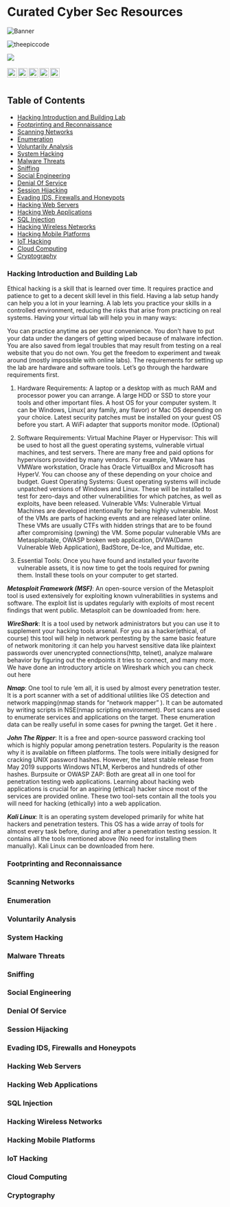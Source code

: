 # Curated Cyber Sec Resources

![Banner](https://github.com/theepiccode/Curated-CyberSec-Resources/blob/main/Banner.png)
<p align="left"> <img src="https://komarev.com/ghpvc/?username=theepiccode&label=Views&color=blue&style=plastic" alt="theepiccode" /> </p>
<a href = "https://invite.theepiccode.com" align = "left">
<img src = "https://img.shields.io/badge/Discord-Join%20the%20Server-blue" /> 
</a>
<br>
<br>
<a href="https://twitter.com/theepiccode1">
  <img align="left" alt="theepiccode's Twitter" width="22px" src="https://cdn.jsdelivr.net/npm/simple-icons@v3/icons/twitter.svg" />
</a>
<a href="https://www.linkedin.com/company/theepiccode/">
  <img align="left" alt="theepiccode's Linkdein" width="22px" src="https://cdn.jsdelivr.net/npm/simple-icons@v3/icons/linkedin.svg" />
</a>
<a href="https://github.com/theepiccode">
  <img align="left" alt="theepiccode's Github" width="22px" src="https://cdn.jsdelivr.net/npm/simple-icons@v3/icons/github.svg" />
</a>
<a href="https://www.instagram.com/theepiccode/">
  <img align="left" alt="theepiccode's Instagram" width="22px" src="https://cdn.jsdelivr.net/npm/simple-icons@v3/icons/instagram.svg" />
</a>
<a href="https://www.youtube.com/theepiccode">
  <img align="left" alt="theepiccode's Youtube" width="22px" src="https://cdn.jsdelivr.net/npm/simple-icons@v3/icons/youtube.svg" />
</a>
<br>
<br>

## Table of Contents

- [Hacking Introduction and Building Lab](#Hacking-Introduction)
- [Footprinting and Reconnaissance](#Footprinting-Reconnaissance)
- [Scanning Networks](#Scanning-Networks)
- [Enumeration](#Enumeration)
- [Voluntarily Analysis](#Voluntarily-Analysis)
- [System Hacking](#System-Hacking)
- [Malware Threats](#Malware-Threats)
- [Sniffing](#Sniffing)
- [Social Engineering](#Social-Engineering)
- [Denial Of Service](#Denial-Of-Service)
- [Session Hijacking](#Session-Hijacking)
- [Evading IDS, Firewalls and Honeypots](#Evading-IDS)
- [Hacking Web Servers](#Hacking-Web-Servers)
- [Hacking Web Applications](#Hacking-Web-Applications)
- [SQL Injection](#SQL-Injection)
- [Hacking Wireless Networks](#Hacking-Wireless-Networks)
- [Hacking Mobile Platforms](#Hacking-Mobile-Platforms)
- [IoT Hacking](#IoT-Hacking)
- [Cloud Computing](#Cloud-Computing)
- [Cryptography](#Cryptography)

### Hacking Introduction and Building Lab
Ethical hacking is a skill that is learned over time. It requires practice and patience to get to a decent skill level in this field. Having a lab setup handy can help you a lot in your learning. A lab lets you practice your skills in a controlled environment, reducing the risks that arise from practicing on real systems. Having your virtual lab will help you in many ways:

You can practice anytime as per your convenience.
You don’t have to put your data under the dangers of getting wiped because of malware infection.
You are also saved from legal troubles that may result from testing on a real website that you do not own.
You get the freedom to experiment and tweak around (mostly impossible with online labs).
The requirements for setting up the lab are hardware and software tools. Let’s go through the hardware requirements first.

1. Hardware Requirements:
A laptop or a desktop with as much RAM and processor power you can arrange.
A large HDD or SSD to store your tools and other important files.
A host OS for your computer system. It can be Windows, Linux( any family, any flavor) or Mac OS depending on your choice.
Latest security patches must be installed on your guest OS before you start.
A WiFi adapter that supports monitor mode. (Optional)

2. Software Requirements:
Virtual Machine Player or Hypervisor: This will be used to host all the guest operating systems, vulnerable virtual machines, and test servers. There are many free and paid options for hypervisors provided by many vendors. For example, VMware has VMWare workstation, Oracle has Oracle VirtualBox and Microsoft has HyperV. You can choose any of these depending on your choice and budget.
Guest Operating Systems: Guest operating systems will include unpatched versions of Windows and Linux. These will be installed to test for zero-days and other vulnerabilities for which patches, as well as exploits, have been released.
Vulnerable VMs: Vulnerable Virtual Machines are developed intentionally for being highly vulnerable. Most of the VMs are parts of hacking events and are released later online. These VMs are usually CTFs with hidden strings that are to be found after compromising (pwning) the VM. Some popular vulnerable VMs are Metasploitable, OWASP broken web application, DVWA(Damn Vulnerable Web Application), BadStore, De-Ice, and Multidae, etc.

3. Essential Tools:
Once you have found and installed your favorite vulnerable assets, it is now time to get the tools required for pwning them. Install these tools on your computer to get started.

__*Metasploit Framework (MSF)*__: An open-source version of the Metasploit tool is used extensively for exploiting known vulnerabilities in systems and software. The exploit list is updates regularly with exploits of most recent findings that went public. Metasploit can be downloaded from: here.

__*WireShark*__: It is a tool used by network administrators but you can use it to supplement your hacking tools arsenal. For you as a hacker(ethical, of course) this tool will help in network pentesting by the same basic feature of network monitoring :it can help you harvest sensitive data like plaintext passwords over unencrypted connections(http, telnet), analyze malware behavior by figuring out the endpoints it tries to connect, and many more. We have done an introductory article on Wireshark which you can check out here

__*Nmap*__: One tool to rule ’em all, it is used by almost every penetration tester. It is a port scanner with a set of additional utilities like OS detection and network mapping(nmap stands for “network mapper” ). It can be automated by writing scripts in NSE(nmap scripting environment). Port scans are used to enumerate services and applications on the target. These enumeration data can be really useful in some cases for pwning the target. Get it here .

__*John The Ripper*__: It is a free and open-source password cracking tool which is highly popular among penetration testers. Popularity is the reason why it is available on fifteen platforms. The tools were initially designed for cracking UNIX password hashes. However, the latest stable release from May 2019 supports Windows NTLM, Kerberos and hundreds of other hashes.
Burpsuite or OWASP ZAP: Both are great all in one tool for penetration testing web applications. Learning about hacking web applications is crucial for an aspiring (ethical) hacker since most of the services are provided online. These two tool-sets contain all the tools you will need for hacking (ethically) into a web application.

__*Kali Linux*__: It is an operating system developed primarily for white hat hackers and penetration testers. This OS has a wide array of tools for almost every task before, during and after a penetration testing session. It contains all the tools mentioned above (No need for installing them manually). Kali Linux can be downloaded from here. 
### Footprinting and Reconnaissance

### Scanning Networks

### Enumeration

### Voluntarily Analysis

### System Hacking

### Malware Threats

### Sniffing

### Social Engineering

### Denial Of Service

### Session Hijacking

### Evading IDS, Firewalls and Honeypots

### Hacking Web Servers

### Hacking Web Applications

### SQL Injection

### Hacking Wireless Networks

### Hacking Mobile Platforms

### IoT Hacking

### Cloud Computing

### Cryptography
